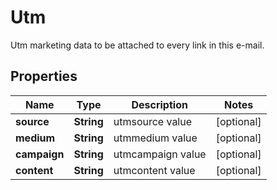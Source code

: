 

# Utm

Utm marketing data to be attached to every link in this e-mail.

## Properties

| Name | Type | Description | Notes |
|------------ | ------------- | ------------- | -------------|
|**source** | **String** | utmsource value |  [optional] |
|**medium** | **String** | utmmedium value |  [optional] |
|**campaign** | **String** | utmcampaign value |  [optional] |
|**content** | **String** | utmcontent value |  [optional] |



